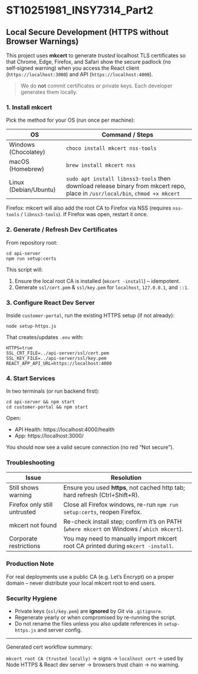 # ST10251981_INSY7314_Part2

## Local Secure Development (HTTPS without Browser Warnings)

This project uses **mkcert** to generate _trusted_ localhost TLS certificates so that
Chrome, Edge, Firefox, and Safari show the secure padlock (no self‑signed warning)
when you access the React client (`https://localhost:3000`) and API (`https://localhost:4000`).

> We do **not** commit certificates or private keys. Each developer generates them locally.

### 1. Install mkcert

Pick the method for your OS (run once per machine):

| OS | Command / Steps |
|----|-----------------|
| Windows (Chocolatey) | `choco install mkcert nss-tools` |
| macOS (Homebrew) | `brew install mkcert nss` |
| Linux (Debian/Ubuntu) | `sudo apt install libnss3-tools` then download release binary from mkcert repo, place in `/usr/local/bin`, `chmod +x mkcert` |

Firefox: mkcert will also add the root CA to Firefox via NSS (requires `nss-tools` / `libnss3-tools`). If Firefox was open, restart it once.

### 2. Generate / Refresh Dev Certificates

From repository root:

```
cd api-server
npm run setup:certs
```

This script will:
1. Ensure the local root CA is installed (`mkcert -install`) – idempotent.
2. Generate `ssl/cert.pem` & `ssl/key.pem` for `localhost`, `127.0.0.1`, and `::1`.

### 3. Configure React Dev Server

Inside `customer-portal`, run the existing HTTPS setup (if not already):

```
node setup-https.js
```

That creates/updates `.env` with:
```
HTTPS=true
SSL_CRT_FILE=../api-server/ssl/cert.pem
SSL_KEY_FILE=../api-server/ssl/key.pem
REACT_APP_API_URL=https://localhost:4000
```

### 4. Start Services

In two terminals (or run backend first):
```
cd api-server && npm start
cd customer-portal && npm start
```

Open:
* API Health: https://localhost:4000/health
* App: https://localhost:3000/

You should now see a valid secure connection (no red “Not secure”).

### Troubleshooting

| Issue | Resolution |
|-------|------------|
| Still shows warning | Ensure you used **https**, not cached http tab; hard refresh (Ctrl+Shift+R). |
| Firefox only still untrusted | Close all Firefox windows, re-run `npm run setup:certs`, reopen Firefox. |
| mkcert not found | Re-check install step; confirm it’s on PATH (`where mkcert` on Windows / `which mkcert`). |
| Corporate restrictions | You may need to manually import mkcert root CA printed during `mkcert -install`. |

### Production Note

For real deployments use a public CA (e.g. Let’s Encrypt) on a proper domain – never distribute your local mkcert root to end users.

### Security Hygiene

* Private keys (`ssl/key.pem`) are **ignored** by Git via `.gitignore`.
* Regenerate yearly or when compromised by re-running the script.
* Do not rename the files unless you also update references in `setup-https.js` and server config.

---
Generated cert workflow summary:

`mkcert root CA (trusted locally)` → signs → `localhost cert` → used by Node HTTPS & React dev server → browsers trust chain → no warning.
